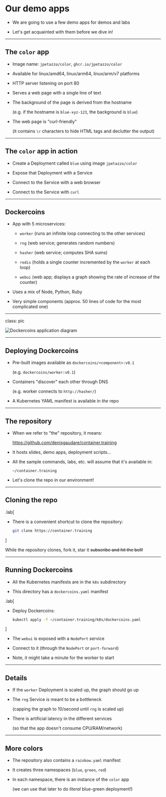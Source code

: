# Our demo apps

- We are going to use a few demo apps for demos and labs

- Let's get acquainted with them before we dive in!

---

## The `color` app

- Image name: `jpetazzo/color`, `ghcr.io/jpetazzo/color`

- Available for linux/amd64, linux/arm64, linux/arm/v7 platforms

- HTTP server listening on port 80

- Serves a web page with a single line of text

- The background of the page is derived from the hostname

  (e.g. if the hostname is `blue-xyz-123`, the background is `blue`)

- The web page is "curl-friendly"

  (it contains `\r` characters to hide HTML tags and declutter the output)

---

## The `color` app in action

- Create a Deployment called `blue` using image `jpetazzo/color`

- Expose that Deployment with a Service

- Connect to the Service with a web browser

- Connect to the Service with `curl`

---

## Dockercoins

- App with 5 microservices:

  - `worker` (runs an infinite loop connecting to the other services)

  - `rng` (web service; generates random numbers)

  - `hasher` (web service; computes SHA sums)

  - `redis` (holds a single counter incremented by the `worker` at each loop)

  - `webui` (web app; displays a graph showing the rate of increase of the counter)

- Uses a mix of Node, Python, Ruby

- Very simple components (approx. 50 lines of code for the most complicated one)

---

class: pic

![Dockercoins application diagram](images/dockercoins-diagram.png)

---

## Deploying Dockercoins

- Pre-built images available as `dockercoins/<component>:v0.1`

  (e.g. `dockercoins/worker:v0.1`)

- Containers "discover" each other through DNS

  (e.g. worker connects to `http://hasher/`)

- A Kubernetes YAML manifest is available in *the* repo

---

## The repository

- When we refer to "the" repository, it means:

  https://github.com/denisgaudare/container.training

- It hosts slides, demo apps, deployment scripts...

- All the sample commands, labs, etc. will assume that it's available in:

  `~/container.training`

- Let's clone the repo in our environment!

---

## Cloning the repo

.lab[

- There is a convenient shortcut to clone the repository:
  ```bash
  git clone https://container.training
  ```

]

While the repository clones, fork it, star it ~~subscribe and hit the bell!~~

---

## Running Dockercoins

- All the Kubernetes manifests are in the `k8s` subdirectory

- This directory has a `dockercoins.yaml` manifest

.lab[

- Deploy Dockercoins:
  ```bash
  kubectl apply -f ~/container.training/k8s/dockercoins.yaml
  ```

]

- The `webui` is exposed with a `NodePort` service

- Connect to it (through the `NodePort` or `port-forward`)

- Note, it might take a minute for the worker to start

---

## Details

- If the `worker` Deployment is scaled up, the graph should go up

- The `rng` Service is meant to be a bottleneck

  (capping the graph to 10/second until `rng` is scaled up)

- There is artificial latency in the different services

  (so that the app doesn't consume CPU/RAM/network)

---

## More colors

- The repository also contains a `rainbow.yaml` manifest

- It creates three namespaces (`blue`, `green`, `red`)

- In each namespace, there is an instance of the `color` app

  (we can use that later to do *literal* blue-green deployment!)
